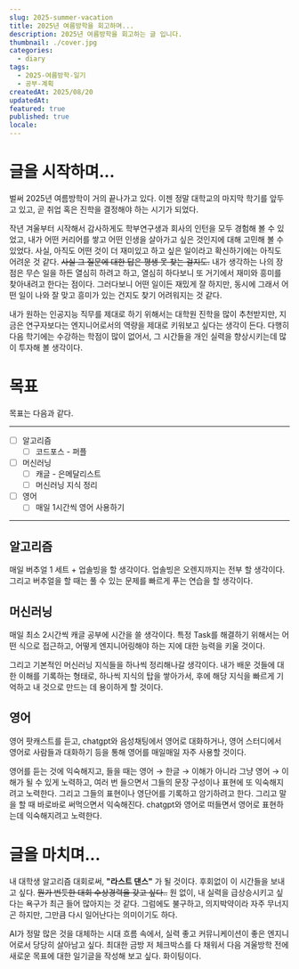 ```yaml
---
slug: 2025-summer-vacation
title: 2025년 여름방학을 회고하며...
description: 2025년 여름방학을 회고하는 글 입니다.
thumbnail: ./cover.jpg
categories:
  - diary
tags:
  - 2025-여름방학-일기
  - 공부-계획
createdAt: 2025/08/20
updatedAt:
featured: true
published: true
locale:
---
```

# 글을 시작하며...
벌써 2025년 여름방학이 거의 끝나가고 있다.
이젠 정말 대학교의 마지막 학기를 앞두고 있고, 곧 취업 혹은 진학을 결정해야 하는 시기가 되었다.

작년 겨울부터 시작해서 감사하게도 학부연구생과 회사의 인턴을 모두 경험해 볼 수 있었고, 내가 어떤 커리어를 쌓고 어떤 인생을 살아가고 싶은 것인지에 대해 고민해 볼 수 있었다.
사실, 아직도 어떤 것이 더 재미있고 하고 싶은 일이라고 확신하기에는 아직도 어려운 것 같다. ~~사실 그 질문에 대한 답은 평생 못 찾는 걸지도.~~ 
내가 생각하는 나의 장점은 무슨 일을 하든 열심히 하려고 하고, 열심히 하다보니 또 거기에서 재미와 흥미를 찾아내려고 한다는 점이다. 그러다보니 어떤 일이든 재밌게 잘 하지만, 동시에 그래서 어떤 일이 나와 잘 맞고 흥미가 있는 건지도 찾기 어려워지는 것 같다.

내가 원하는 인공지능 직무를 제대로 하기 위해서는 대학원 진학을 많이 추천받지만, 지금은 연구자보다는 엔지니어로서의 역량을 제대로 키워보고 싶다는 생각이 든다. 다행히 다음 학기에는 수강하는 학점이 많이 없어서, 그 시간들을 개인 실력을 향상시키는데 많이 투자해 볼 생각이다.


# 목표

목표는 다음과 같다.

---
- [ ] 알고리즘
	- [ ] 코드포스 - 퍼플
- [ ] 머신러닝
	- [ ] 캐글 - 은메달리스트
	- [ ] 머신러닝 지식 정리
- [ ] 영어
	- [ ] 매일 1시간씩 영어 사용하기
---

## 알고리즘
매일 버추얼 1 세트 + 업솔빙을 할 생각이다.
업솔빙은 오렌지까지는 전부 할 생각이다.
그리고 버추얼을 할 때는 풀 수 있는 문제를 빠르게 푸는 연습을 할 생각이다.

## 머신러닝
매일 최소 2시간씩 캐글 공부에 시간을 쓸 생각이다.
특정 Task를 해결하기 위해서는 어떤 식으로 접근하고, 어떻게 엔지니어링해야 하는 지에 대한 능력을 키울 것이다.

그리고 기본적인 머신러닝 지식들을 하나씩 정리해나갈 생각이다.
내가 배운 것들에 대한 이해를 기록하는 형태로, 하나씩 지식의 탑을 쌓아가서, 후에 해당 지식을 빠르게 기억하고 내 것으로 만드는 데 용이하게 할 것이다.

## 영어
영어 팟캐스트를 듣고, chatgpt와 음성채팅에서 영어로 대화하거나, 영어 스터디에서 영어로 사람들과 대화하기 등을 통해 영어를 매일매일 자주 사용할 것이다.

영어를 듣는 것에 익숙해지고, 들을 때는 영어 → 한글 → 이해가 아니라 그냥 영어 → 이해가 될 수 있게 노력하고, 여러 번 들으면서 그들의 문장 구성이나 표현에 또 익숙해지려고 노력한다.
그리고 그들의 표현이나 영단어를 기록하고 암기하려고 한다. 그리고 말을 할 때 바로바로 써먹으면서 익숙해진다. chatgpt와 영어로 떠들면서 영어로 표현하는데 익숙해지려고 노력한다.


# 글을 마치며...
내 대학생 알고리즘 대회로써, **"라스트 댄스"** 가 될 것이다. 후회없이 이 시간들을 보내고 싶다.  ~~뭔가 번듯한 대회 수상경력을 갖고 싶다..~~
원 없이, 내 실력을 급상승시키고 싶다는 욕구가 최근 들어 많아지는 것 같다. 그럼에도 불구하고, 의지박약이라 자주 무너지곤 하지만, 그만큼 다시 일어난다는 의미이기도 하다.

AI가 정말 많은 것을 대체하는 시대 흐름 속에서, 실력 좋고 커뮤니케이션이 좋은 엔지니어로서 당당히 살아남고 싶다. 
최대한 금방 저 체크박스를 다 채워서 다음 겨울방학 전에 새로운 목표에 대한 일기글을 작성해 보고 싶다.
화이팅이다.